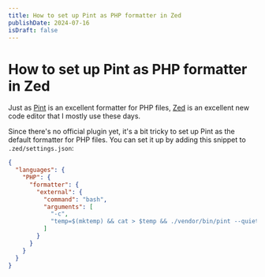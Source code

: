 ```yaml
---
title: How to set up Pint as PHP formatter in Zed
publishDate: 2024-07-16
isDraft: false
---
```


# How to set up Pint as PHP formatter in Zed

Just as [Pint](https://github.com/laravel/pint) is an excellent formatter for PHP files,
[Zed](https://zed.dev) is an excellent new code editor that I mostly use these days.

Since there's no official plugin yet, it's a bit tricky to set up Pint as the default formatter for PHP files.
You can set it up by adding this snippet to `.zed/settings.json`:

```json
{
  "languages": {
    "PHP": {
      "formatter": {
        "external": {
          "command": "bash",
          "arguments": [
            "-c",
            "temp=$(mktemp) && cat > $temp && ./vendor/bin/pint --quiet $temp && cat $temp"
          ]
        }
      }
    }
  }
}
```
